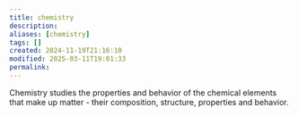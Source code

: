 ```yaml
---
title: chemistry
description: 
aliases: [chemistry]
tags: []
created: 2024-11-19T21:16:10
modified: 2025-03-11T19:01:33
permalink:
---
```


Chemistry studies the properties and behavior of the chemical elements that make up matter - their composition, structure, properties and behavior.
